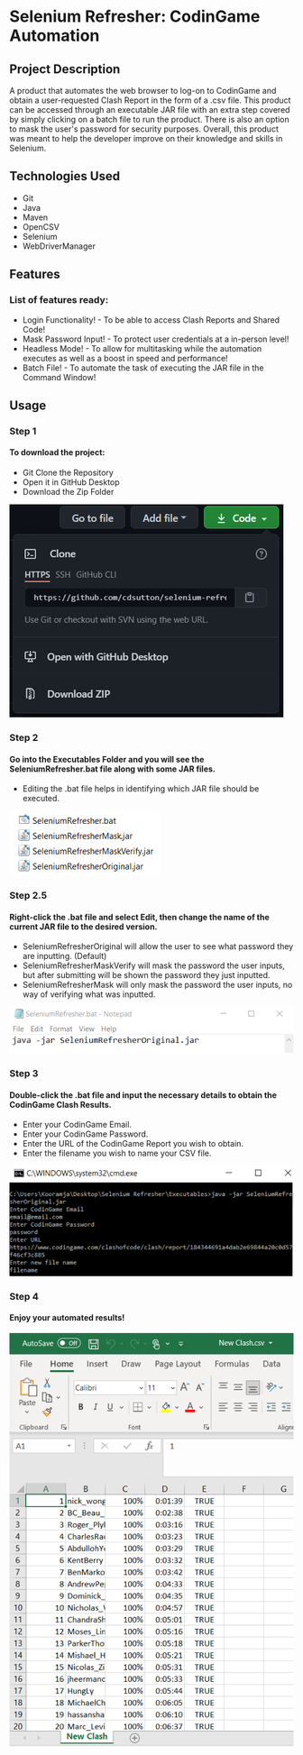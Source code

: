 # Selenium Refresher: CodinGame Automation

## Project Description

A product that automates the web browser to log-on to CodinGame and obtain a user-requested Clash Report in the form of a .csv file. This product can be accessed through an executable JAR file with an extra step covered by simply clicking on a batch file to run the product. There is also an option to mask the user's password for security purposes. Overall, this product was meant to help the developer improve on their knowledge and skills in Selenium.

## Technologies Used
* Git
* Java
* Maven
* OpenCSV
* Selenium
* WebDriverManager

## Features
### List of features ready:
* Login Functionality! - To be able to access Clash Reports and Shared Code!
* Mask Password Input! - To protect user credentials at a in-person level!
* Headless Mode! - To allow for multitasking while the automation executes as well as a boost in speed and performance!
* Batch File! - To automate the task of executing the JAR file in the Command Window!

## Usage

### Step 1
#### To download the project:
* Git Clone the Repository
* Open it in GitHub Desktop
* Download the Zip Folder

![](./images/StepOne.png)

### Step 2
#### Go into the Executables Folder and you will see the SeleniumRefresher.bat file along with some JAR files.
* Editing the .bat file helps in identifying which JAR file should be executed.

![](./images/StepTwo.png)

### Step 2.5
#### Right-click the .bat file and select Edit, then change the name of the current JAR file to the desired version.
* SeleniumRefresherOriginal will allow the user to see what password they are inputting. (Default)
* SeleniumRefresherMaskVerify will mask the password the user inputs, but after submitting will be shown the password they just inputted.
* SeleniumRefresherMask will only mask the password the user inputs, no way of verifying what was inputted.

![](./images/StepTwoHalf.png)

### Step 3
#### Double-click the .bat file and input the necessary details to obtain the CodinGame Clash Results.
* Enter your CodinGame Email.
* Enter your CodinGame Password.
* Enter the URL of the CodinGame Report you wish to obtain.
* Enter the filename you wish to name your CSV file.

![](./images/StepThree.png)

### Step 4
#### Enjoy your automated results!

![](./images/StepFour.png)
